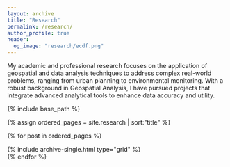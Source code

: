 ```yaml
---
layout: archive
title: "Research"
permalink: /research/
author_profile: true
header:
  og_image: "research/ecdf.png"
---
```


My academic and professional research focuses on the application of geospatial and data analysis techniques to address complex real-world problems, ranging from urban planning to environmental monitoring. With a robust background in Geospatial Analysis, I have pursued projects that integrate advanced analytical tools to enhance data accuracy and utility.



<nbsp>

{% include base_path %}

{% assign ordered_pages = site.research | sort:"title" %}

{% for post in ordered_pages %}
  <div class="full-width-item"> <!-- Container for full width -->
    <div class="grid-item">
      {% include archive-single.html type="grid" %}
    </div>
  </div>
{% endfor %}

